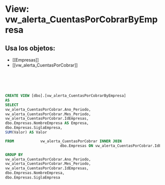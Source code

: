 # View: vw_alerta_CuentasPorCobrarByEmpresa

## Usa los objetos:
- [[Empresas]]
- [[vw_alerta_CuentasPorCobrar]]

```sql





CREATE VIEW [dbo].[vw_alerta_CuentasPorCobrarByEmpresa]
AS
SELECT        
vw_alerta_CuentasPorCobrar.Ano_Periodo, 
vw_alerta_CuentasPorCobrar.Mes_Periodo, 
vw_alerta_CuentasPorCobrar.IdEmpresas, 
dbo.Empresas.NombreEmpresa AS Empresa, 
dbo.Empresas.SiglaEmpresa, 
SUM(Valor) AS Valor

FROM            vw_alerta_CuentasPorCobrar INNER JOIN
                         dbo.Empresas ON vw_alerta_CuentasPorCobrar.IdEmpresas = dbo.Empresas.CodigoEmpresa

GROUP BY 
vw_alerta_CuentasPorCobrar.Ano_Periodo, 
vw_alerta_CuentasPorCobrar.Mes_Periodo, 
vw_alerta_CuentasPorCobrar.IdEmpresas,
dbo.Empresas.NombreEmpresa,
dbo.Empresas.SiglaEmpresa



```
